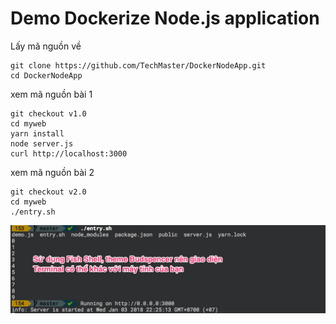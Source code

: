 # Demo Dockerize Node.js application

Lấy mã nguồn về
```
git clone https://github.com/TechMaster/DockerNodeApp.git
cd DockerNodeApp
```

xem mã nguồn bài 1
```
git checkout v1.0
cd myweb
yarn install
node server.js
curl http://localhost:3000
```
xem mã nguồn bài 2
```
git checkout v2.0
cd myweb
./entry.sh
```
![demo](demo.jpg)